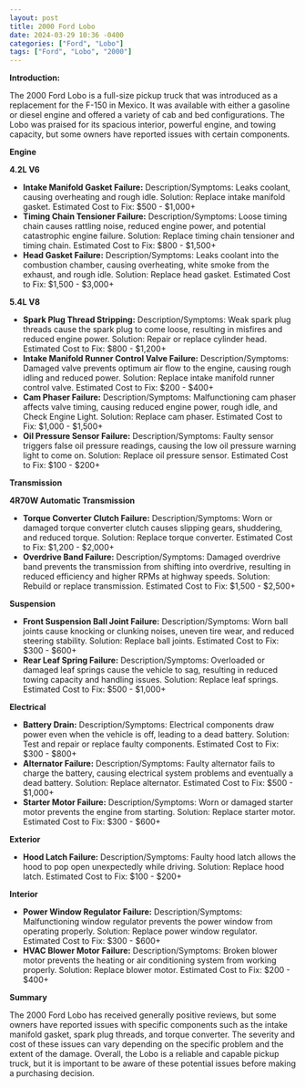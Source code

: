 ```yaml
---
layout: post
title: 2000 Ford Lobo
date: 2024-03-29 10:36 -0400
categories: ["Ford", "Lobo"]
tags: ["Ford", "Lobo", "2000"]
---
```

**Introduction:**

The 2000 Ford Lobo is a full-size pickup truck that was introduced as a replacement for the F-150 in Mexico. It was available with either a gasoline or diesel engine and offered a variety of cab and bed configurations. The Lobo was praised for its spacious interior, powerful engine, and towing capacity, but some owners have reported issues with certain components.

**Engine**

**4.2L V6**
* **Intake Manifold Gasket Failure:** Description/Symptoms: Leaks coolant, causing overheating and rough idle. Solution: Replace intake manifold gasket. Estimated Cost to Fix: $500 - $1,000+
* **Timing Chain Tensioner Failure:** Description/Symptoms: Loose timing chain causes rattling noise, reduced engine power, and potential catastrophic engine failure. Solution: Replace timing chain tensioner and timing chain. Estimated Cost to Fix: $800 - $1,500+
* **Head Gasket Failure:** Description/Symptoms: Leaks coolant into the combustion chamber, causing overheating, white smoke from the exhaust, and rough idle. Solution: Replace head gasket. Estimated Cost to Fix: $1,500 - $3,000+

**5.4L V8**
* **Spark Plug Thread Stripping:** Description/Symptoms: Weak spark plug threads cause the spark plug to come loose, resulting in misfires and reduced engine power. Solution: Repair or replace cylinder head. Estimated Cost to Fix: $800 - $1,200+
* **Intake Manifold Runner Control Valve Failure:** Description/Symptoms: Damaged valve prevents optimum air flow to the engine, causing rough idling and reduced power. Solution: Replace intake manifold runner control valve. Estimated Cost to Fix: $200 - $400+
* **Cam Phaser Failure:** Description/Symptoms: Malfunctioning cam phaser affects valve timing, causing reduced engine power, rough idle, and Check Engine Light. Solution: Replace cam phaser. Estimated Cost to Fix: $1,000 - $1,500+
* **Oil Pressure Sensor Failure:** Description/Symptoms: Faulty sensor triggers false oil pressure readings, causing the low oil pressure warning light to come on. Solution: Replace oil pressure sensor. Estimated Cost to Fix: $100 - $200+

**Transmission**

**4R70W Automatic Transmission**
* **Torque Converter Clutch Failure:** Description/Symptoms: Worn or damaged torque converter clutch causes slipping gears, shuddering, and reduced torque. Solution: Replace torque converter. Estimated Cost to Fix: $1,200 - $2,000+
* **Overdrive Band Failure:** Description/Symptoms: Damaged overdrive band prevents the transmission from shifting into overdrive, resulting in reduced efficiency and higher RPMs at highway speeds. Solution: Rebuild or replace transmission. Estimated Cost to Fix: $1,500 - $2,500+

**Suspension**

* **Front Suspension Ball Joint Failure:** Description/Symptoms: Worn ball joints cause knocking or clunking noises, uneven tire wear, and reduced steering stability. Solution: Replace ball joints. Estimated Cost to Fix: $300 - $600+
* **Rear Leaf Spring Failure:** Description/Symptoms: Overloaded or damaged leaf springs cause the vehicle to sag, resulting in reduced towing capacity and handling issues. Solution: Replace leaf springs. Estimated Cost to Fix: $500 - $1,000+

**Electrical**

* **Battery Drain:** Description/Symptoms: Electrical components draw power even when the vehicle is off, leading to a dead battery. Solution: Test and repair or replace faulty components. Estimated Cost to Fix: $300 - $800+
* **Alternator Failure:** Description/Symptoms: Faulty alternator fails to charge the battery, causing electrical system problems and eventually a dead battery. Solution: Replace alternator. Estimated Cost to Fix: $500 - $1,000+
* **Starter Motor Failure:** Description/Symptoms: Worn or damaged starter motor prevents the engine from starting. Solution: Replace starter motor. Estimated Cost to Fix: $300 - $600+

**Exterior**

* **Hood Latch Failure:** Description/Symptoms: Faulty hood latch allows the hood to pop open unexpectedly while driving. Solution: Replace hood latch. Estimated Cost to Fix: $100 - $200+

**Interior**

* **Power Window Regulator Failure:** Description/Symptoms: Malfunctioning window regulator prevents the power window from operating properly. Solution: Replace power window regulator. Estimated Cost to Fix: $300 - $600+
* **HVAC Blower Motor Failure:** Description/Symptoms: Broken blower motor prevents the heating or air conditioning system from working properly. Solution: Replace blower motor. Estimated Cost to Fix: $200 - $400+

**Summary**

The 2000 Ford Lobo has received generally positive reviews, but some owners have reported issues with specific components such as the intake manifold gasket, spark plug threads, and torque converter. The severity and cost of these issues can vary depending on the specific problem and the extent of the damage. Overall, the Lobo is a reliable and capable pickup truck, but it is important to be aware of these potential issues before making a purchasing decision.
